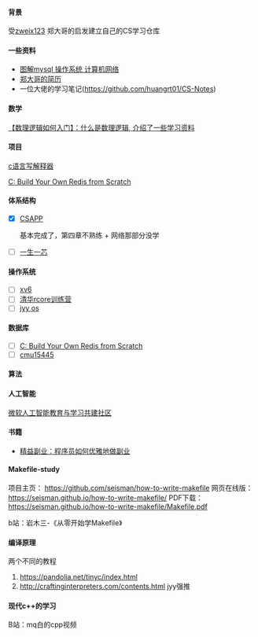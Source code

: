 #### 背景

受[zweix123](https://github.com/zweix123) 郑大哥的启发建立自己的CS学习仓库

#### 一些资料

+ [图解mysql 操作系统 计算机网络](https://www.xiaolincoding.com/)
+ [郑大哥的简历](https://zweix123.github.io/resume/)
+ 一位大佬的学习笔记(https://github.com/huangrt01/CS-Notes)


#### 数学

[【数理逻辑如何入门】：什么是数理逻辑, 介绍了一些学习资料](https://site.douban.com/145723/widget/notes/18112599/note/649427261/)


#### 项目

[c语言写解释器](https://github.com/munificent/craftinginterpreters)

[C: Build Your Own Redis from Scratch](https://build-your-own.org/redis/)

#### 体系结构

- [X] [CSAPP](https://csdiy.wiki/%E4%BD%93%E7%B3%BB%E7%BB%93%E6%9E%84/CSAPP/)

  基本完成了，第四章不熟练 + 网络那部分没学
  
- [ ] [一生一芯](https://ysyx.oscc.cc/project/intro.html)

#### 操作系统

- [ ] [xv6](https://csdiy.wiki/%E6%93%8D%E4%BD%9C%E7%B3%BB%E7%BB%9F/MIT6.S081/)
- [ ] [清华rcore训练营](https://github.com/LearningOS/rust-based-os-comp2023)
- [ ] [jyy os](https://jyywiki.cn/OS/2023/index.html)

#### 数据库

- [ ] [C: Build Your Own Redis from Scratch](https://build-your-own.org/redis/)
- [ ] [cmu15445](https://csdiy.wiki/%E6%95%B0%E6%8D%AE%E5%BA%93%E7%B3%BB%E7%BB%9F/15445/)

#### 算法

#### 人工智能

[微软人工智能教育与学习共建社区](https://github.com/microsoft/ai-edu#微软人工智能教育与学习共建社区)

#### 书籍

+ [精益副业：程序员如何优雅地做副业](https://github.com/easychen/lean-side-bussiness#精益副业程序员如何优雅地做副业)



#### Makefile-study

项目主页：  https://github.com/seisman/how-to-write-makefile
网页在线版：  https://seisman.github.io/how-to-write-makefile/
PDF下载：  https://seisman.github.io/how-to-write-makefile/Makefile.pdf

b站：岩木三-《从零开始学Makefile》



#### 编译原理

两个不同的教程

1. https://pandolia.net/tinyc/index.html
2. http://craftinginterpreters.com/contents.html  jyy强推



#### 现代c++的学习

B站：mq白的cpp视频



